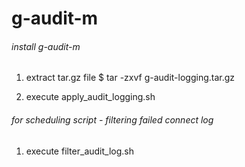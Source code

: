 # g-audit-m #

###### install g-audit-m ######
1. extract tar.gz file
$ tar -zxvf g-audit-logging.tar.gz

2. execute apply_audit_logging.sh

###### for scheduling script - filtering failed connect log ######
1. execute filter_audit_log.sh
